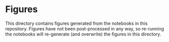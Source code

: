 # Figures
This directory contains figures generated from the notebooks in this repository. Figures have not been post-processed in any way, so 
re-running the notebooks will re-generate (and overwrite) the figures in this directory.
